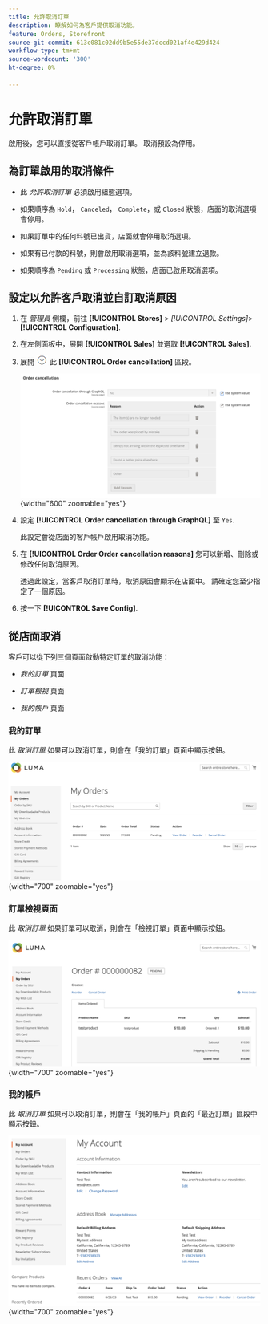 ```yaml
---
title: 允許取消訂單
description: 瞭解如何為客戶提供取消功能。
feature: Orders, Storefront
source-git-commit: 613c081c02dd9b5e55de37dccd021af4e429d424
workflow-type: tm+mt
source-wordcount: '300'
ht-degree: 0%

---
```



# 允許取消訂單

啟用後，您可以直接從客戶帳戶取消訂單。 取消預設為停用。

## 為訂單啟用的取消條件

- 此 _允許取消訂單_ 必須啟用組態選項。

- 如果順序為 `Hold`， `Canceled`， `Complete`，或 `Closed` 狀態，店面的取消選項會停用。

- 如果訂單中的任何料號已出貨，店面就會停用取消選項。

- 如果有已付款的料號，則會啟用取消選項，並為該料號建立退款。

- 如果順序為 `Pending` 或 `Processing` 狀態，店面已啟用取消選項。

## 設定以允許客戶取消並自訂取消原因

1. 在 _管理員_ 側欄，前往 **[!UICONTROL Stores]** > _[!UICONTROL Settings]_>**[!UICONTROL Configuration]**.

1. 在左側面板中，展開 **[!UICONTROL Sales]** 並選取 **[!UICONTROL Sales]**.

1. 展開 ![展開選擇器](../assets/icon-display-expand.png) 此 **[!UICONTROL Order cancellation]** 區段。

   ![訂單取消選項](../configuration-reference/sales/assets/sales-order-cancellation.png){width="600" zoomable="yes"}

1. 設定 **[!UICONTROL Order cancellation through GraphQL]** 至 `Yes`.

   此設定會從店面的客戶帳戶啟用取消功能。

1. 在 **[!UICONTROL Order Order cancellation reasons]** 您可以新增、刪除或修改任何取消原因。

   透過此設定，當客戶取消訂單時，取消原因會顯示在店面中。
請確定您至少指定了一個原因。

1. 按一下 **[!UICONTROL Save Config]**.

## 從店面取消

客戶可以從下列三個頁面啟動特定訂單的取消功能：

- _我的訂單_ 頁面

- _訂單檢視_ 頁面

- _我的帳戶_ 頁面

### 我的訂單

此 _取消訂單_ 如果可以取消訂單，則會在「我的訂單」頁面中顯示按鈕。

![店面範例 — 我的訂單頁面](./assets/my-order-page-view-cancel.png){width="700" zoomable="yes"}

### 訂單檢視頁面

此 _取消訂單_ 如果訂單可以取消，則會在「檢視訂單」頁面中顯示按鈕。

![訂單詳細資訊頁面](./assets/order-view-page-cancel.png){width="700" zoomable="yes"}

### 我的帳戶

此 _取消訂單_ 如果可以取消訂單，則會在「我的帳戶」頁面的「最近訂單」區段中顯示按鈕。

![我的帳戶頁面](./assets/my-account-page-view-cancel.png){width="700" zoomable="yes"}



